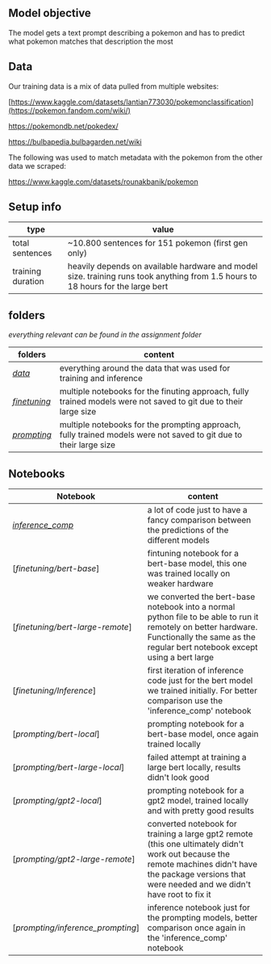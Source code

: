 ## Model objective
The model gets a text prompt describing a pokemon and has to predict what pokemon matches that description the most

## Data
Our training data is a mix of data pulled from multiple websites:

[https://www.kaggle.com/datasets/lantian773030/pokemonclassification](https://pokemon.fandom.com/wiki/)

https://pokemondb.net/pokedex/

https://bulbapedia.bulbagarden.net/wiki

The following was used to match metadata with the pokemon from the other data we scraped:

https://www.kaggle.com/datasets/rounakbanik/pokemon

## Setup info
| type | value |
| --- | --- |
| total sentences | ~10.800 sentences for 151 pokemon (first gen only) |
| training duration | heavily depends on available hardware and model size. training runs took anything from 1.5 hours to 18 hours for the large bert |

## folders
*everything relevant can be found in the assignment folder*

| folders | content |
| ------------------ | ----------------- |
| [*data*](https://github.com/skramer-dev/ai-lab/tree/main/NLP/assignment/data)  | everything around the data that was used for training and inference |
| [*finetuning*](https://github.com/skramer-dev/ai-lab/tree/main/NLP/assignment/finetuning/) | multiple notebooks for the finuting approach, fully trained models were not saved to git due to their large size |
| [*prompting*](https://github.com/skramer-dev/ai-lab/tree/main/NLP/assignment/prompting/) | multiple notebooks for the prompting approach, fully trained models were not saved to git due to their large size |

## Notebooks

| Notebook | content |
| ------------------ | ----------------- |
| [*inference_comp*](assignment/inference_comp.ipynb) | a lot of code just to have a fancy comparison between the predictions of the different models |
| [*finetuning/bert-base*] | fintuning notebook for a bert-base model, this one was trained locally on weaker hardware |
| [*finetuning/bert-large-remote*] | we converted the bert-base notebook into a normal python file to be able to run it remotely on better hardware. Functionally the same as the regular bert notebook except using a bert large |
| [*finetuning/Inference*] | first iteration of inference code just for the bert model we trained initially. For better comparison use the 'inference_comp' notebook |
| [*prompting/bert-local*] | prompting notebook for a bert-base model, once again trained locally |
| [*prompting/bert-large-local*] | failed attempt at training a large bert locally, results didn't look good |
| [*prompting/gpt2-local*] | prompting notebook for a gpt2 model, trained locally and with pretty good results |
| [*prompting/gpt2-large-remote*] | converted notebook for training a large gpt2 remote (this one ultimately didn't work out because the remote machines didn't have the package versions that were needed and we didn't have root to fix it |
| [*prompting/inference_prompting*] | inference notebook just for the prompting models, better comparison once again in the 'inference_comp' notebook |
